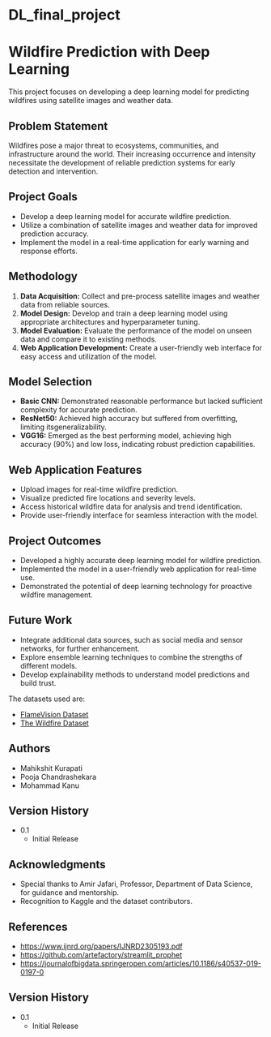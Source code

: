 # DL_final_project
# Wildfire Prediction with Deep Learning

This project focuses on developing a deep learning model for predicting wildfires using satellite images and weather data.

## Problem Statement

Wildfires pose a major threat to ecosystems, communities, and infrastructure around the world. Their increasing occurrence and intensity necessitate the development of reliable prediction systems for early detection and intervention.

## Project Goals

* Develop a deep learning model for accurate wildfire prediction.
* Utilize a combination of satellite images and weather data for improved prediction accuracy.
* Implement the model in a real-time application for early warning and response efforts.

## Methodology

1. **Data Acquisition:** Collect and pre-process satellite images and weather data from reliable sources.
2. **Model Design:** Develop and train a deep learning model using appropriate architectures and hyperparameter tuning.
3. **Model Evaluation:** Evaluate the performance of the model on unseen data and compare it to existing methods.
4. **Web Application Development:** Create a user-friendly web interface for easy access and utilization of the model.

## Model Selection

* **Basic CNN:** Demonstrated reasonable performance but lacked sufficient complexity for accurate prediction.
* **ResNet50:** Achieved high accuracy but suffered from overfitting, limiting itsgeneralizability.
* **VGG16:** Emerged as the best performing model, achieving high accuracy (90%) and low loss, indicating robust prediction capabilities.

## Web Application Features

* Upload images for real-time wildfire prediction.
* Visualize predicted fire locations and severity levels.
* Access historical wildfire data for analysis and trend identification.
* Provide user-friendly interface for seamless interaction with the model.

## Project Outcomes

* Developed a highly accurate deep learning model for wildfire prediction.
* Implemented the model in a user-friendly web application for real-time use.
* Demonstrated the potential of deep learning technology for proactive wildfire management.

## Future Work

* Integrate additional data sources, such as social media and sensor networks, for further enhancement.
* Explore ensemble learning techniques to combine the strengths of different models.
* Develop explainability methods to understand model predictions and build trust.

The datasets used are:

- [FlameVision Dataset](https://www.kaggle.com/datasets/anamibnjafar0/flamevision/code)
- [The Wildfire Dataset](https://www.kaggle.com/datasets/elmadafri/the-wildfire-dataset/data)

## Authors

- Mahikshit Kurapati
- Pooja Chandrashekara
- Mohammad Kanu


## Version History

- 0.1
    - Initial Release

## Acknowledgments

- Special thanks to Amir Jafari, Professor, Department of Data Science, for guidance and mentorship.
- Recognition to Kaggle and the dataset contributors.

## References

* https://www.ijnrd.org/papers/IJNRD2305193.pdf
* https://github.com/artefactory/streamlit_prophet
* https://journalofbigdata.springeropen.com/articles/10.1186/s40537-019-0197-0



## Version History

- 0.1
    - Initial Release
